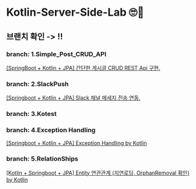 # Kotlin-Server-Side-Lab 🙄👻
## 브랜치 확인 -> !!

### branch: 1.Simple_Post_CRUD_API
[[SpringBoot + Kotlin + JPA] 간단한 게시글 CRUD REST Api 구현.](https://brotherone.tistory.com/8)

### branch: 2.SlackPush
[[Springboot + Kotlin + JPA] Slack 채널 메세지 전송 연동.](https://brotherone.tistory.com/7)

### branch: 3.Kotest

### branch: 4.Exception Handling
[[Springboot + Kotlin + JPA] Exception Handling by Kotlin](https://brotherone.tistory.com/10)


### branch: 5.RelationShips
[[Kotlin + Springboot + JPA] Entity 연관관계 (지연로딩, OrphanRemoval 확인) by Kotlin](https://brotherone.tistory.com/11)


